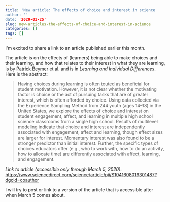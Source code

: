 ```yaml
---
title: 'New article: The effects of choice and interest in science
author: ''
date: '2020-01-25'
slug: new-articles-the-effects-of-choice-and-interest-in-science
categories: []
tags: []
---
```


I'm excited to share a link to an article published earlier this month.

The article is on the effects of (learners) being able to make choices and their learning, and how that relates to their interest in what they are learning, is by [Patrick Beymer](https://www.researchgate.net/profile/Patrick_Beymer) et al. and is in *Learning and Individual Differences*. Here is the abstract:

> Having choices during learning is often touted as beneficial for student motivation. However, it is not clear whether the motivating factor is choice or the act of pursuing tasks that are of greater interest, which is often afforded by choice. Using data collected via the Experience Sampling Method from 244 youth (ages 14–18) in the United States, we explore the effects of choice and interest on student engagement, affect, and learning in multiple high school science classrooms from a single high school. Results of multilevel modeling indicate that choice and interest are independently associated with engagement, affect and learning, though effect sizes are larger for interest. Momentary interest was also found to be a stronger predictor than initial interest. Further, the specific types of choices educators offer (e.g., who to work with, how to do an activity, how to allocate time) are differently associated with affect, learning, and engagement.

*Link to article (accessible only through March 5, 2020)*: https://www.sciencedirect.com/science/article/pii/S1041608019301487?dgcid=coauthor

I will try to post or link to a version of the article that is accessible after when March 5 comes about.